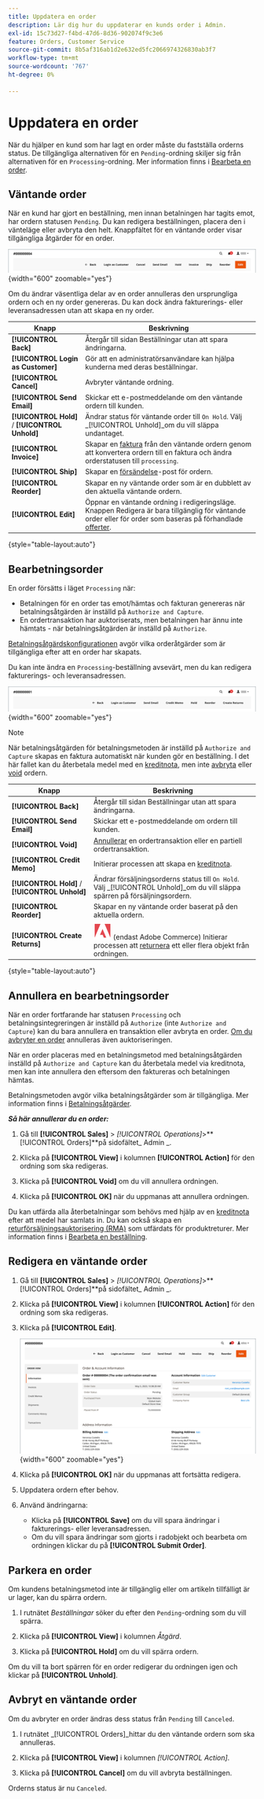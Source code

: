 ```yaml
---
title: Uppdatera en order
description: Lär dig hur du uppdaterar en kunds order i Admin.
exl-id: 15c73d27-f4bd-47d6-8d36-902074f9c3e6
feature: Orders, Customer Service
source-git-commit: 8b5af316ab1d2e632ed5fc2066974326830ab3f7
workflow-type: tm+mt
source-wordcount: '767'
ht-degree: 0%

---
```


# Uppdatera en order

När du hjälper en kund som har lagt en order måste du fastställa orderns status. De tillgängliga alternativen för en `Pending`-ordning skiljer sig från alternativen för en `Processing`-ordning. Mer information finns i [Bearbeta en order](order-processing.md).

## Väntande order

När en kund har gjort en beställning, men innan betalningen har tagits emot, har ordern statusen `Pending`. Du kan redigera beställningen, placera den i vänteläge eller avbryta den helt. Knappfältet för en väntande order visar tillgängliga åtgärder för en order.

![Alternativ för väntande beställning](./assets/order-button-bar-pending.png){width="600" zoomable="yes"}

Om du ändrar väsentliga delar av en order annulleras den ursprungliga ordern och en ny order genereras. Du kan dock ändra fakturerings- eller leveransadressen utan att skapa en ny order.

| Knapp | Beskrivning |
|--- |--- |
| **[!UICONTROL Back]** | Återgår till sidan Beställningar utan att spara ändringarna. |
| **[!UICONTROL Login as Customer]** | Gör att en administratörsanvändare kan hjälpa kunderna med deras beställningar. |
| **[!UICONTROL Cancel]** | Avbryter väntande ordning. |
| **[!UICONTROL Send Email]** | Skickar ett e-postmeddelande om den väntande ordern till kunden. |
| **[!UICONTROL Hold]** / **[!UICONTROL Unhold]** | Ändrar status för väntande order till `On Hold`. Välj _[!UICONTROL Unhold]_om du vill släppa undantaget. |
| **[!UICONTROL Invoice]** | Skapar en [faktura](invoices.md#create-an-invoice) från den väntande ordern genom att konvertera ordern till en faktura och ändra orderstatusen till `processing`. |
| **[!UICONTROL Ship]** | Skapar en [försändelse](shipments.md#create-a-shipment)-post för ordern. |
| **[!UICONTROL Reorder]** | Skapar en ny väntande order som är en dubblett av den aktuella väntande ordern. |
| **[!UICONTROL Edit]** | Öppnar en väntande ordning i redigeringsläge. Knappen Redigera är bara tillgänglig för väntande order eller för order som baseras på förhandlade [offerter](../b2b/quotes.md). |

{style="table-layout:auto"}

## Bearbetningsorder

En order försätts i läget `Processing` när:

* Betalningen för en order tas emot/hämtas och fakturan genereras när betalningsåtgärden är inställd på `Authorize and Capture`.
* En ordertransaktion har auktoriserats, men betalningen har ännu inte hämtats - när betalningsåtgärden är inställd på `Authorize`.

[Betalningsåtgärdskonfigurationen](../configuration-reference/sales/payment-methods.md#payment-actions) avgör vilka orderåtgärder som är tillgängliga efter att en order har skapats.

Du kan inte ändra en `Processing`-beställning avsevärt, men du kan redigera fakturerings- och leveransadressen.

![Bearbetar orderalternativ](./assets/order-button-bar-processing.png){width="600" zoomable="yes"}

>[!NOTE]
>
>När betalningsåtgärden för betalningsmetoden är inställd på `Authorize and Capture` skapas en faktura automatiskt när kunden gör en beställning. I det här fallet kan du återbetala medel med en [kreditnota](credit-memo-create.md), men inte [avbryta](#cancel-a-pending-order) eller [void](#void-a-processing-order) ordern.

| Knapp | Beskrivning |
|--- |--- |
| **[!UICONTROL Back]** | Återgår till sidan Beställningar utan att spara ändringarna. |
| **[!UICONTROL Send Email]** | Skickar ett e-postmeddelande om ordern till kunden. |
| **[!UICONTROL Void]** | [Annullerar](#void-a-processing-order) en ordertransaktion eller en partiell ordertransaktion. |
| **[!UICONTROL Credit Memo]** | Initierar processen att skapa en [kreditnota](credit-memo-create.md). |
| **[!UICONTROL Hold]** / **[!UICONTROL Unhold]** | Ändrar försäljningsorderns status till `On Hold`. Välj _[!UICONTROL Unhold]_om du vill släppa spärren på försäljningsordern. |
| **[!UICONTROL Reorder]** | Skapar en ny väntande order baserat på den aktuella ordern. |
| **[!UICONTROL Create Returns]** | ![Adobe Commerce](../assets/adobe-logo.svg) (endast Adobe Commerce) Initierar processen att [returnera](returns.md) ett eller flera objekt från ordningen. |

{style="table-layout:auto"}

## Annullera en bearbetningsorder

När en order fortfarande har statusen `Processing` och betalningsintegreringen är inställd på `Authorize` (inte `Authorize and Capture`) kan du bara annullera en transaktion eller avbryta en order. [Om du avbryter en order](#cancel-a-pending-order) annulleras även auktoriseringen.

När en order placeras med en betalningsmetod med betalningsåtgärden inställd på `Authorize and Capture` kan du återbetala medel via kreditnota, men kan inte annullera den eftersom den faktureras och betalningen hämtas.

Betalningsmetoden avgör vilka betalningsåtgärder som är tillgängliga. Mer information finns i [Betalningsåtgärder](../configuration-reference/sales/payment-methods.md#payment-actions).

**_Så här annullerar du en order:_**

1. Gå till **[!UICONTROL Sales]** > _[!UICONTROL Operations]_>**[!UICONTROL Orders]**på sidofältet_ Admin _.

1. Klicka på **[!UICONTROL View]** i kolumnen **[!UICONTROL Action]** för den ordning som ska redigeras.

1. Klicka på **[!UICONTROL Void]** om du vill annullera ordningen.

1. Klicka på **[!UICONTROL OK]** när du uppmanas att annullera ordningen.

Du kan utfärda alla återbetalningar som behövs med hjälp av en [kreditnota](credit-memo-create.md) efter att medel har samlats in. Du kan också skapa en [returförsäljningsauktorisering (RMA)](returns.md) som utfärdats för produktreturer. Mer information finns i [Bearbeta en beställning](order-processing.md).

## Redigera en väntande order

1. Gå till **[!UICONTROL Sales]** > _[!UICONTROL Operations]_>**[!UICONTROL Orders]**på sidofältet_ Admin _.

1. Klicka på **[!UICONTROL View]** i kolumnen **[!UICONTROL Action]** för den ordning som ska redigeras.

1. Klicka på **[!UICONTROL Edit]**.

   ![Redigera ordning](./assets/order-edit.png){width="600" zoomable="yes"}

1. Klicka på **[!UICONTROL OK]** när du uppmanas att fortsätta redigera.

1. Uppdatera ordern efter behov.

1. Använd ändringarna:
   * Klicka på **[!UICONTROL Save]** om du vill spara ändringar i fakturerings- eller leveransadressen.
   * Om du vill spara ändringar som gjorts i radobjekt och bearbeta om ordningen klickar du på **[!UICONTROL Submit Order]**.

## Parkera en order

Om kundens betalningsmetod inte är tillgänglig eller om artikeln tillfälligt är ur lager, kan du spärra ordern.

1. I rutnätet _Beställningar_ söker du efter den `Pending`-ordning som du vill spärra.

1. Klicka på **[!UICONTROL View]** i kolumnen _Åtgärd_.

1. Klicka på **[!UICONTROL Hold]** om du vill spärra ordern.

Om du vill ta bort spärren för en order redigerar du ordningen igen och klickar på **[!UICONTROL Unhold]**.

## Avbryt en väntande order

Om du avbryter en order ändras dess status från `Pending` till `Canceled`.

1. I rutnätet _[!UICONTROL Orders]_hittar du den väntande ordern som ska annulleras.

1. Klicka på **[!UICONTROL View]** i kolumnen _[!UICONTROL Action]_.

1. Klicka på **[!UICONTROL Cancel]** om du vill avbryta beställningen.

Orderns status är nu `Canceled`.
